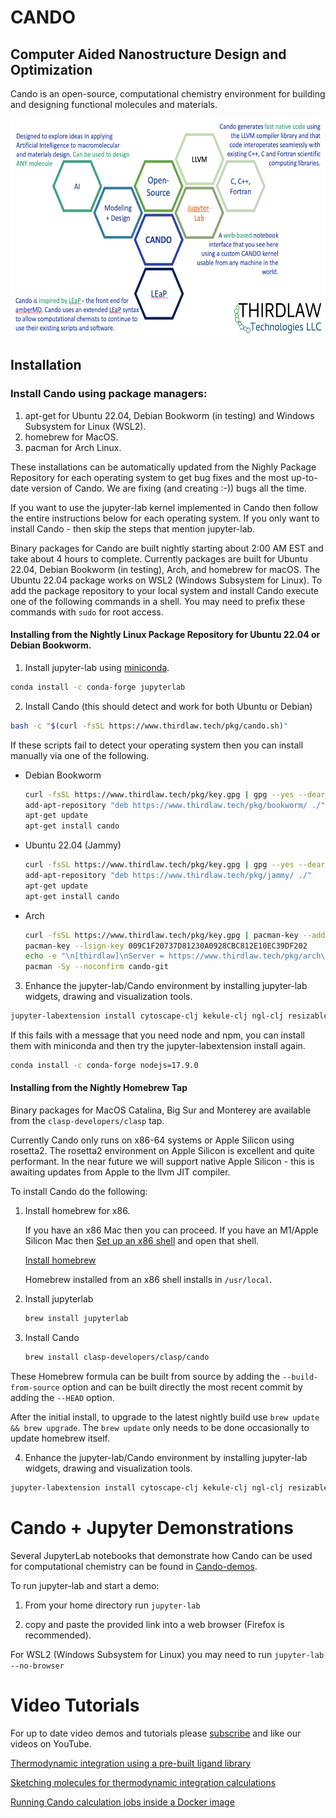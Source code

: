 # CANDO
## Computer Aided Nanostructure Design and Optimization

Cando is an open-source, computational chemistry environment for
building and designing functional molecules and materials.

<div style="text-align: center"><img src="documentation/CANDO_map.png" width=600 height=350 align=center/></div>

## Installation

### Install Cando using package managers:

1. apt-get for Ubuntu 22.04, Debian Bookworm (in testing) and Windows Subsystem for Linux (WSL2).
2. homebrew for MacOS.
3. pacman for Arch Linux.

These installations can be automatically updated from the Nighly Package Repository for each operating system to get bug fixes and the most up-to-date version of Cando. We are fixing (and creating :-)) bugs all the time.

If you want to use the jupyter-lab kernel implemented in Cando then follow the entire instructions below for each operating system.  If you only want to install Cando - then skip the steps that mention jupyter-lab.

Binary packages for Cando are built nightly starting about 2:00 AM EST and take about 4 hours to complete. Currently packages are built for Ubuntu 22.04, Debian Bookworm (in testing), Arch, and homebrew for macOS. The Ubuntu 22.04 package works on WSL2 (Windows Subsystem for Linux). To add the package repository to your local system and install Cando execute one of the following commands in a shell. You may need to prefix these commands with `sudo` for root access.

#### Installing from the Nightly Linux Package Repository for Ubuntu 22.04 or Debian Bookworm.

1. Install jupyter-lab using [miniconda](https://docs.conda.io/en/latest/miniconda.html).
  ```bash
  conda install -c conda-forge jupyterlab
  ```
  
2. Install Cando (this should detect and work for both Ubuntu or Debian)
  ```bash
  bash -c "$(curl -fsSL https://www.thirdlaw.tech/pkg/cando.sh)"
  ```
  
  If these scripts fail to detect your operating system then you can install manually via one of the following.

- Debian Bookworm
    ```bash
    curl -fsSL https://www.thirdlaw.tech/pkg/key.gpg | gpg --yes --dearmor --output /etc/apt/trusted.gpg.d/thirdlaw.gpg
    add-apt-repository "deb https://www.thirdlaw.tech/pkg/bookworm/ ./"
    apt-get update
    apt-get install cando
    ```
- Ubuntu 22.04 (Jammy)
    ```bash
    curl -fsSL https://www.thirdlaw.tech/pkg/key.gpg | gpg --yes --dearmor --output /etc/apt/trusted.gpg.d/thirdlaw.gpg
    add-apt-repository "deb https://www.thirdlaw.tech/pkg/jammy/ ./"
    apt-get update
    apt-get install cando
    ```
- Arch
    ```bash
    curl -fsSL https://www.thirdlaw.tech/pkg/key.gpg | pacman-key --add -
    pacman-key --lsign-key 009C1F20737D81230A0928CBC812E10EC39DF202
    echo -e "\n[thirdlaw]\nServer = https://www.thirdlaw.tech/pkg/arch\n" >>/etc/pacman.conf
    pacman -Sy --noconfirm cando-git
    ```

3. Enhance the jupyter-lab/Cando environment by installing jupyter-lab widgets, drawing and visualization tools.
  ```bash
  jupyter-labextension install cytoscape-clj kekule-clj ngl-clj resizable-box-clj @jupyter-widgets/jupyterlab-manager  jupyterlab_templates jupyterlab-debugger-restarts jupyterlab-molviewer
  ```
  
  If this fails with a message that you need node and npm, you can install them with miniconda and then try the jupyter-labextension install again.
  
  ```bash
  conda install -c conda-forge nodejs=17.9.0
  ```
 
#### Installing from the Nightly Homebrew Tap

Binary packages for MacOS Catalina, Big Sur and Monterey are available from the `clasp-developers/clasp` tap. 

Currently Cando only runs on x86-64 systems or Apple Silicon using rosetta2. The rosetta2 environment on Apple Silicon is excellent and quite performant. In the near future we will support native Apple Silicon - this is awaiting updates from Apple to the llvm JIT compiler.

To install Cando do the following:

1. Install homebrew for x86.

   If you have an x86 Mac then you can proceed.  If you have an M1/Apple Silicon Mac then [Set up an x86 shell](https://osxdaily.com/2020/11/18/how-run-homebrew-x86-terminal-apple-silicon-mac/) and open that shell.

   [Install homebrew](https://brew.sh/)
   
   Homebrew installed from an x86 shell installs in `/usr/local`.
   
2. Install jupyterlab

   ```bash
   brew install jupyterlab
   ```

3. Install Cando

    ```bash
    brew install clasp-developers/clasp/cando
    ```

These Homebrew formula can be built from source by adding the `--build-from-source` option and can be built directly the most recent commit by adding the `--HEAD` option.

After the initial install, to upgrade to the latest nightly build use `brew update && brew upgrade`. The `brew update` only needs to be done occasionally to update homebrew itself.

4. Enhance the jupyter-lab/Cando environment by installing jupyter-lab widgets, drawing and visualization tools.
  ```bash
  jupyter-labextension install cytoscape-clj kekule-clj ngl-clj resizable-box-clj @jupyter-widgets/jupyterlab-manager  jupyterlab_templates jupyterlab-debugger-restarts jupyterlab-molviewer
  ```

# Cando + Jupyter Demonstrations
Several JupyterLab notebooks that demonstrate how Cando can be used for computational chemistry can be found in [Cando-demos](https://github.com/cando-developers/cando-demos).

To run jupyter-lab and start a demo:

1. From your home directory run ```jupyter-lab```

2. copy and paste the provided link into a web browser (Firefox is recommended).

For WSL2 (Windows Subsystem for Linux) you may need to run ```jupyter-lab --no-browser```

# Video Tutorials
For up to date video demos and tutorials please [subscribe](https://www.youtube.com/channel/UC4xYBaHwB2kDCXaRALXdh7w) and like our videos on YouTube.

[Thermodynamic integration using a pre-built ligand library](https://www.youtube.com/watch?v=Md8rrrg7Kvg)

[Sketching molecules for thermodynamic integration calculations](https://www.youtube.com/watch?v=CSa2jzzwves)

[Running Cando calculation jobs inside a Docker image](https://www.youtube.com/watch?v=3bMJB8dV2WU)

